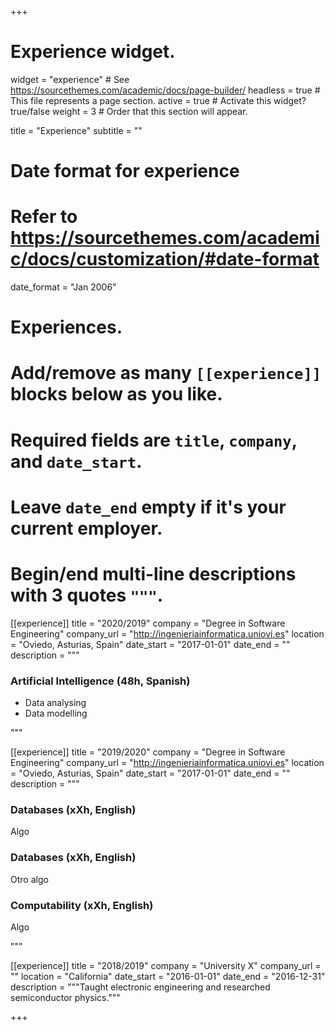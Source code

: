 +++
# Experience widget.
widget = "experience"  # See https://sourcethemes.com/academic/docs/page-builder/
headless = true  # This file represents a page section.
active = true  # Activate this widget? true/false
weight = 3  # Order that this section will appear.

title = "Experience"
subtitle = ""

# Date format for experience
#   Refer to https://sourcethemes.com/academic/docs/customization/#date-format
date_format = "Jan 2006"

# Experiences.
#   Add/remove as many `[[experience]]` blocks below as you like.
#   Required fields are `title`, `company`, and `date_start`.
#   Leave `date_end` empty if it's your current employer.
#   Begin/end multi-line descriptions with 3 quotes `"""`.

[[experience]]
  title = "2020/2019"
  company = "Degree in Software Engineering"
  company_url = "http://ingenieriainformatica.uniovi.es"
  location = "Oviedo, Asturias, Spain"
  date_start = "2017-01-01"
  date_end = ""
  description = """
  
  ### Artificial Intelligence (48h, Spanish)
  
  * Data analysing
  * Data modelling
  
  """
  
[[experience]]
  title = "2019/2020"
  company = "Degree in Software Engineering"
  company_url = "http://ingenieriainformatica.uniovi.es"
  location = "Oviedo, Asturias, Spain"
  date_start = "2017-01-01"
  date_end = ""
  description = """
  
  ### Databases (xXh, English)
  
  Algo
  
  ### Databases (xXh, English)
  
  Otro algo
  
  ### Computability (xXh, English)
  
  Algo
  
  """

[[experience]]
  title = "2018/2019"
  company = "University X"
  company_url = ""
  location = "California"
  date_start = "2016-01-01"
  date_end = "2016-12-31"
  description = """Taught electronic engineering and researched semiconductor physics."""

+++

